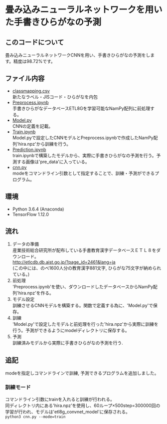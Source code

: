 # 畳み込みニューラルネットワークを用いた手書きひらがなの予測

## このコードについて  
畳み込みニューラルネットワークCNNを用い、手書きひらがなの予測をします。精度は98.72%です。

## ファイル内容  
* [classmapping.csv](https://github.com/TakamuneSuda/hiragana-pre/blob/master/classmapping.csv)  
    新たなラベル・JISコード・ひらがなを内包
* [Preprocess.ipynb](https://github.com/TakamuneSuda/hiragana-pre/blob/master/Preprocess.ipynb)  
    手書きひらがなデータベースETL8Gを学習可能なNamPy配列に前処理する。  
* [Model.py](https://github.com/TakamuneSuda/hiragana-pre/blob/master/Model.py)  
   CNNの定義を記載。
* [Train.ipynb](https://github.com/TakamuneSuda/hiragana-pre/blob/master/Train.ipynb)  
    Model.pyで設定したCNNモデルとPreprocess.ipynbで作成したNamPy配列'hira.npz'から訓練を行う。
* [Prediction.ipynb](https://github.com/TakamuneSuda/hiragana-pre/blob/master/Predeiction.ipynb)  
    train.ipynbで構築したモデルから、実際に手書きひらがなの予測を行う。予測する画像は'pre_data'に入っている。
* [cnn.py](https://github.com/TakamuneSuda/hiragana-pre/blob/master/cnn.py)  
    modeをコマンドライン引数として指定することで、訓練・予測ができるプログラム。
  
## 環境  
* Python 3.6.4 (Anaconda)
* TensorFlow 1.12.0

## 流れ  
1. データの準備  
    産業技術総合研究所が配布している手書教育漢字データベースＥＴＬ８をダウンロード。  
    http://etlcdb.db.aist.go.jp/?page_id=2461&lang=ja  
    (この中には、のべ1600人分の教育漢字881文字, ひらがな75文字が納められている。)  
1. 前処理  
    'Preprocess.ipynb'を使い、ダウンロードしたデータベースからNamPy配列'hira.npz'を作る。  
1. モデル設定  
    訓練させるCNNモデルを構築する。関数で定義する為に、'Model.py'で保存。  
1. 訓練  
    'Model.py'で設定したモデルと前処理を行った'hira.npz'から実際に訓練を行う。予測ができるようにmodelディレクトリに保存する。  
1. 予測  
    訓練済みモデルから実際に手書きひらがなの予測を行う.
    
## 追記  
modeを指定しコマンドラインで訓練, 予測できるプログラムを追加しました。  
### 訓練モード  
コマンドライン引数にtrainを入れると訓練が行われる。  
同ディレクトリ内にある'hira.npz'を使用し、60ループ×500step=300000回の学習が行われ、モデルは'etl8g_convnet_model'に保存される。  
    `python3 cnn.py --mode=train`
    
